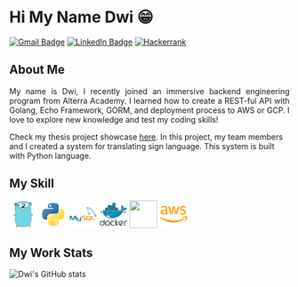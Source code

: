 # Hi My Name Dwi :grin:

[![Gmail Badge](https://img.shields.io/badge/-Gmail-c14438?style=flat-square&logo=Gmail&logoColor=white&link=mailto:muh.dwi.arifianto@gmail.com)](mailto:muh.dwi.arifianto@gmail.com) [![LinkedIn Badge](https://img.shields.io/badge/-LinkedIn-2867B2?style=flat-square&labelColor=2867B2&logo=linkedin&logoColor=white&link=https://www.linkedin.com/in/muhamad-dwi-arifianto-b76147238)](https://www.linkedin.com/in/muhamad-dwi-arifianto-b76147238) [![Hackerrank](https://img.shields.io/badge/-Hackerrank-2EC866?style=flat-square&labelColor=2EC866&logo=hackerrank&logoColor=white&link=https://www.hackerrank.com/muhdwi45)](https://www.hackerrank.com/muhdwi45)

## About Me
<p align="justify">My name is Dwi, I recently joined an immersive backend engineering program from Alterra Academy. I learned how to create a REST-ful API with Golang, Echo Framework, GORM, and deployment process to AWS or GCP. I love to explore new knowledge and test my coding skills!<p>

<p>
Check my thesis project showcase <a href="https://github.com/muhdwiar/SIBI-Translator-System">here</a>.
In this project, my team members and I created a system for translating sign language. This system is built with Python language.</p>

## My Skill
<p> <img src="https://raw.githubusercontent.com/devicons/devicon/master/icons/go/go-original.svg" width="50" height="50"/> <img src="https://raw.githubusercontent.com/devicons/devicon/master/icons/python/python-original.svg" width="50" height="50"/> <img src="https://raw.githubusercontent.com/devicons/devicon/master/icons/mysql/mysql-original-wordmark.svg" width="50" height="50"/> <img src="https://raw.githubusercontent.com/devicons/devicon/master/icons/docker/docker-original-wordmark.svg" width="50" height="50"/> <img src="https://www.vectorlogo.zone/logos/google_cloud/google_cloud-icon.svg" width="50" height="50"/> <img src="https://raw.githubusercontent.com/devicons/devicon/master/icons/amazonwebservices/amazonwebservices-plain-wordmark.svg" width="50" height="50"/> </p>

## My Work Stats
![Dwi's GitHub stats](https://github-readme-stats.vercel.app/api?username=muhdwiar)
